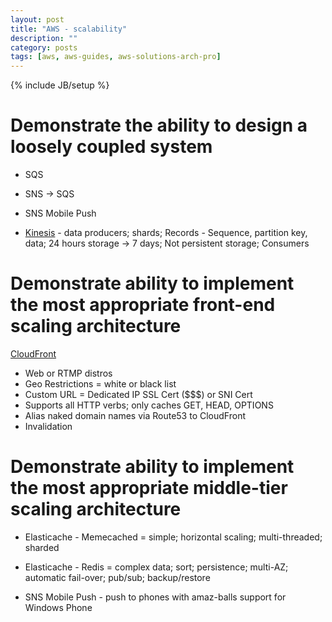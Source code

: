 ```yaml
---
layout: post
title: "AWS - scalability"
description: ""
category: posts
tags: [aws, aws-guides, aws-solutions-arch-pro]
---
```

{% include JB/setup %}

# Demonstrate the ability to design a loosely coupled system

- SQS

- SNS -> SQS

- SNS Mobile Push

- [Kinesis](/posts/aws-kinesis) - data producers; shards; Records - Sequence, partition key, data; 24 hours storage -> 7 days; Not persistent storage; Consumers
  
# Demonstrate ability to implement the most appropriate front-end scaling architecture

[CloudFront](/posts/aws-cloudfront) 
- Web or RTMP distros
- Geo Restrictions = white or black list
- Custom URL = Dedicated IP SSL Cert ($$$) or SNI Cert 
- Supports all HTTP verbs; only caches GET, HEAD, OPTIONS
- Alias naked domain names via Route53 to CloudFront
- Invalidation

# Demonstrate ability to implement the most appropriate middle-tier scaling architecture
- Elasticache - Memecached = simple; horizontal scaling; multi-threaded; sharded

- Elasticache - Redis = complex data; sort; persistence; multi-AZ; automatic fail-over; pub/sub; backup/restore

- SNS Mobile Push - push to phones with amaz-balls support for Windows Phone


